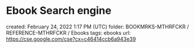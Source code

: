 # Ebook Search engine

created: February 24, 2022 1:17 PM (UTC)
folder: BOOKMRKS-MTHRFCKR / REFERENCE-MTHRFCKR / Ebooks
tags: ebooks
url: https://cse.google.com/cse?cx=c46414ccb6a943e39